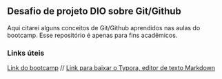 ## Desafio de projeto DIO sobre Git/Github
Aqui citarei alguns conceitos de Git/Github aprendidos nas aulas do bootcamp. Esse repositório é apenas para fins acadêmicos.
### Links úteis
[Link do bootcamp](https://web.dio.me/track/eduzz-fullstack-developer-3) //
[Link para baixar o Typora, editor de texto Markdown](https://typora.io/)
